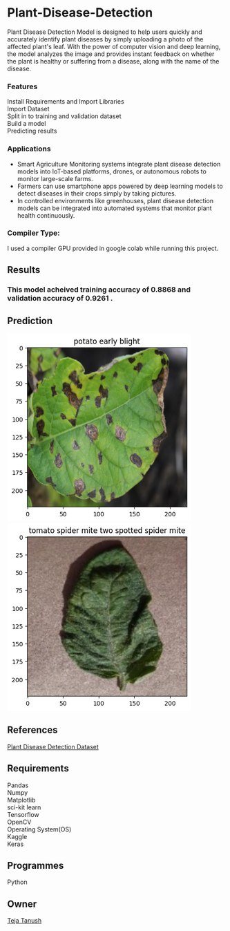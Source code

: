 # Plant-Disease-Detection
Plant Disease Detection Model is designed to help users quickly and accurately identify plant diseases by simply uploading a photo of the affected plant's leaf. With the power of computer vision and deep learning, the model analyzes the image and provides instant feedback on whether the plant is healthy or suffering from a disease, along with the name of the disease.
### Features
Install Requirements and Import Libraries                                                                                                                                                                                                           
Import Dataset                                                                                                                                                                                                              
Split in to training and validation dataset                                                                                                                                                                                       
Build a model                                                                                                                                                                                                                   
Predicting results                                                                                                                                                                                                              
### Applications
* Smart Agriculture Monitoring systems integrate plant disease detection models into IoT-based platforms, drones, or autonomous robots to monitor large-scale farms.
* Farmers can use smartphone apps powered by deep learning models to detect diseases in their crops simply by taking pictures.
* In controlled environments like greenhouses, plant disease detection models can be integrated into automated systems that monitor plant health continuously.
 ### Compiler Type:  
I used a compiler GPU provided in google colab while running this project.
## Results  
### This model acheived training accuracy of 0.8868 and validation accuracy of 0.9261 .
## Prediction
![Prediction1](https://github.com/tejatanush/Plant-Disease-Detection/blob/main/prediction%201.png)
![Prediction2](https://github.com/tejatanush/Plant-Disease-Detection/blob/main/prediction%202.png)
## References  
[Plant Disease Detection Dataset](https://www.kaggle.com/datasets/emmarex/plantdisease)
## Requirements  
Pandas  
Numpy  
Matplotlib  
sci-kit learn                                                                                                                                                                                                               
Tensorflow                                                                                                                                                                                                        
OpenCV                                                                                                                                                                                                                      
Operating System(OS)                                                                                                                                                                                                        
Kaggle                                                                                                                                                                                                                      
Keras
## Programmes  
Python  
## Owner  
[Teja Tanush](https://github.com/tejatanush) 

